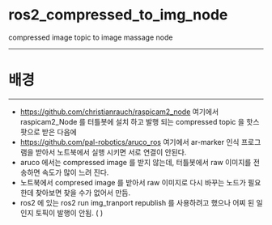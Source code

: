 # ros2_compressed_to_img_node
compressed image topic to image massage node 
- - -
# 배경
- - - 
* https://github.com/christianrauch/raspicam2_node  여기에서 
 raspicam2_Node 를 터틀봇에 설치 하고 발행 되는 compressed topic 을 핫스팟으로 
 받은 다음에 
* https://github.com/pal-robotics/aruco_ros 여기에서 ar-marker 인식 프로그램을 
 받아서 노트북에서 실행 시키면 서로 연결이 안된다. 
* aruco 에서는 compressed image 를 받지 않는데, 터틀봇에서 raw 이미지를 전송하면 속도가
많이 느려 진다. 
* 노트북에서 compresed image 를 받아서 raw 이미지로 다시 바꾸는 노드가 필요한데 찾아보면 
찾을 수가 없어서 만듬. 
* ros2 에 있는 ros2 run img_tranport republish 를 사용하려고 했으나 어찌 된 일인지 
토픽이 발행이 안됨. ( )